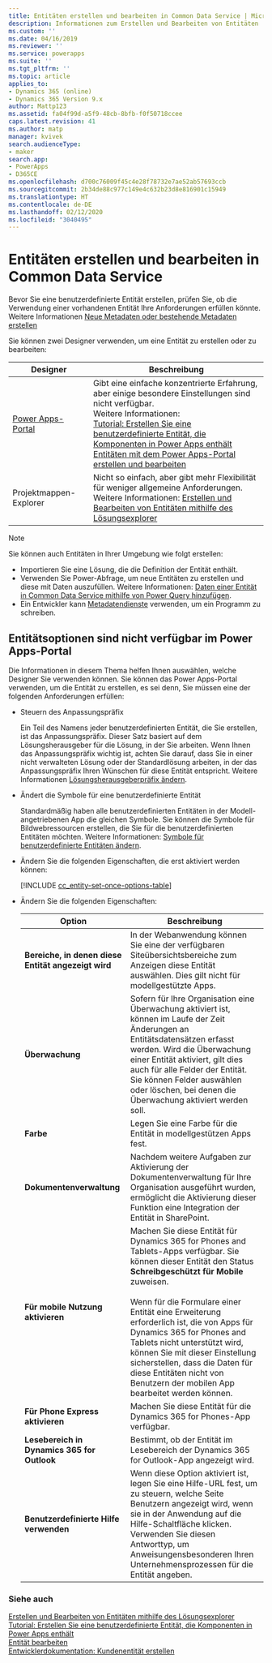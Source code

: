 ```yaml
---
title: Entitäten erstellen und bearbeiten in Common Data Service | Microsoft-Dokumentation
description: Informationen zum Erstellen und Bearbeiten von Entitäten
ms.custom: ''
ms.date: 04/16/2019
ms.reviewer: ''
ms.service: powerapps
ms.suite: ''
ms.tgt_pltfrm: ''
ms.topic: article
applies_to:
- Dynamics 365 (online)
- Dynamics 365 Version 9.x
author: Mattp123
ms.assetid: fa04f99d-a5f9-48cb-8bfb-f0f50718ccee
caps.latest.revision: 41
ms.author: matp
manager: kvivek
search.audienceType:
- maker
search.app:
- PowerApps
- D365CE
ms.openlocfilehash: d700c76009f45c4e28f78732e7ae52ab57693ccb
ms.sourcegitcommit: 2b34de88c977c149e4c632b23d8e816901c15949
ms.translationtype: HT
ms.contentlocale: de-DE
ms.lasthandoff: 02/12/2020
ms.locfileid: "3040495"
---
```

# <a name="create-and-edit-entities-in-common-data-service"></a>Entitäten erstellen und bearbeiten in Common Data Service

Bevor Sie eine benutzerdefinierte Entität erstellen, prüfen Sie, ob die Verwendung einer vorhandenen Entität Ihre Anforderungen erfüllen könnte. Weitere Informationen [Neue Metadaten oder bestehende Metadaten erstellen](create-edit-metadata.md#create-new-metadata-or-use-existing-metadata)

Sie können zwei Designer verwenden, um eine Entität zu erstellen oder zu bearbeiten:

|Designer| Beschreibung|
|--|--|
|[Power Apps-Portal](https://make.powerapps.com/?utm_source=padocs&utm_medium=linkinadoc&utm_campaign=referralsfromdoc)|Gibt eine einfache konzentrierte Erfahrung, aber einige besondere Einstellungen sind nicht verfügbar.<br />Weitere Informationen: <br />[Tutorial: Erstellen Sie eine benutzerdefinierte Entität, die Komponenten in Power Apps enthält](/powerapps/maker/common-data-service/create-custom-entity)<br />[Entitäten mit dem Power Apps-Portal erstellen und bearbeiten](create-edit-entities-portal.md)|
|Projektmappen-Explorer|Nicht so einfach, aber gibt mehr Flexibilität für weniger allgemeine Anforderungen. <br />Weitere Informationen: [Erstellen und Bearbeiten von Entitäten mithilfe des Lösungsexplorer](create-edit-entities-solution-explorer.md)|

> [!NOTE]
> Sie können auch Entitäten in Ihrer Umgebung wie folgt erstellen:
> - Importieren Sie eine Lösung, die die Definition der Entität enthält.
> - Verwenden Sie Power-Abfrage, um neue Entitäten zu erstellen und diese mit Daten auszufüllen. Weitere Informationen: [Daten einer Entität in Common Data Service mithilfe von Power Query hinzufügen](/powerapps/maker/common-data-service/data-platform-cds-newentity-pq).
> - Ein Entwickler kann [Metadatendienste](/powerapps/developer/common-data-service/use-web-services#metadata-services) verwenden, um ein Programm zu schreiben.

## <a name="entity-options-not-available-in-the-power-apps-portal"></a>Entitätsoptionen sind nicht verfügbar im Power Apps-Portal

Die Informationen in diesem Thema helfen Ihnen auswählen, welche Designer Sie verwenden können. Sie können das Power Apps-Portal verwenden, um die Entität zu erstellen, es sei denn, Sie müssen eine der folgenden Anforderungen erfüllen:

- Steuern des Anpassungspräfix

  Ein Teil des Namens jeder benutzerdefinierten Entität, die Sie erstellen, ist das Anpassungspräfix. Dieser Satz basiert auf dem Lösungsherausgeber für die Lösung, in der Sie arbeiten. Wenn Ihnen das Anpassungspräfix wichtig ist, achten Sie darauf, dass Sie in einer nicht verwalteten Lösung oder der Standardlösung arbeiten, in der das Anpassungspräfix Ihren Wünschen für diese Entität entspricht. Weitere Informationen [Lösungsherausgeberpräfix ändern](change-solution-publisher-prefix.md).

- Ändert die Symbole für eine benutzerdefinierte Entität

  Standardmäßig haben alle benutzerdefinierten Entitäten in der Modell-angetriebenen App die gleichen Symbole. Sie können die Symbole für Bildwebressourcen erstellen, die Sie für die benutzerdefinierten Entitäten möchten. Weitere Informationen: [Symbole für benutzerdefinierte Entitäten ändern](../model-driven-apps/change-custom-entity-icons.md). 

- Ändern Sie die folgenden Eigenschaften, die erst aktiviert werden können:

  [!INCLUDE [cc_entity-set-once-options-table](../../includes/cc_entity-set-once-options-table.md)]

- Ändern Sie die folgenden Eigenschaften:

  |Option   |Beschreibung  |
  |---------|---------|
  |**Bereiche, in denen diese Entität angezeigt wird**|In der Webanwendung können Sie eine der verfügbaren Siteübersichtsbereiche zum Anzeigen diese Entität auswählen. Dies gilt nicht für modellgestützte Apps.|
  |**Überwachung**|Sofern für Ihre Organisation eine Überwachung aktiviert ist, können im Laufe der Zeit Änderungen an Entitätsdatensätzen erfasst werden. Wird die Überwachung einer Entität aktiviert, gilt dies auch für alle Felder der Entität. Sie können Felder auswählen oder löschen, bei denen die Überwachung aktiviert werden soll.|
  |**Farbe**|Legen Sie eine Farbe für die Entität in modellgestützen Apps fest.|
  |**Dokumentenverwaltung**|Nachdem weitere Aufgaben zur Aktivierung der Dokumentenverwaltung für Ihre Organisation ausgeführt wurden, ermöglicht die Aktivierung dieser Funktion eine Integration der Entität in SharePoint. |
  |**Für mobile Nutzung aktivieren**|Machen Sie diese Entität für Dynamics 365 for Phones and Tablets-Apps verfügbar. Sie können dieser Entität den Status **Schreibgeschützt für Mobile** zuweisen.<br /><br /> Wenn für die Formulare einer Entität eine Erweiterung erforderlich ist, die von Apps für Dynamics 365 for Phones and Tablets nicht unterstützt wird, können Sie mit dieser Einstellung sicherstellen, dass die Daten für diese Entitäten nicht von Benutzern der mobilen App bearbeitet werden können.|
  |**Für Phone Express aktivieren**|Machen Sie diese Entität für die Dynamics 365 for Phones-App verfügbar.|
  |**Lesebereich in Dynamics 365 for Outlook**|Bestimmt, ob der Entität im Lesebereich der Dynamics 365 for Outlook-App angezeigt wird.|
  |**Benutzerdefinierte Hilfe verwenden**|Wenn diese Option aktiviert ist, legen Sie eine Hilfe-URL fest, um zu steuern, welche Seite Benutzern angezeigt wird, wenn sie in der Anwendung auf die Hilfe-Schaltfläche klicken. Verwenden Sie diesen Antworttyp, um Anweisungensbesonderen Ihren Unternehmensprozessen für die Entität angeben.|


### <a name="see-also"></a>Siehe auch

[Erstellen und Bearbeiten von Entitäten mithilfe des Lösungsexplorer](create-edit-entities-solution-explorer.md)<br />
[Tutorial: Erstellen Sie eine benutzerdefinierte Entität, die Komponenten in Power Apps enthält](/powerapps/maker/common-data-service/create-custom-entity)<br />
[Entität bearbeiten](edit-entities.md)<br />
[Entwicklerdokumentation: Kundenentität erstellen](/dynamics365/customer-engagement/developer/org-service/create-custom-entity)
